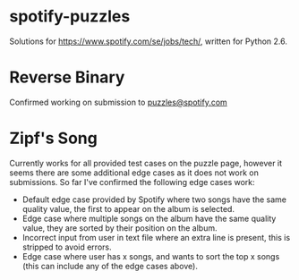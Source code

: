 spotify-puzzles
===============

Solutions for https://www.spotify.com/se/jobs/tech/, written for Python 2.6.

Reverse Binary
==============

Confirmed working on submission to puzzles@spotify.com

Zipf's Song
===========

Currently works for all provided test cases on the puzzle page, however it seems there are some additional edge cases as it does not work on submissions. So far I've confirmed the following edge cases work:

- Default edge case provided by Spotify where two songs have the same quality value, the first to appear on the album is selected.
- Edge case where multiple songs on the album have the same quality value, they are sorted by their position on the album.
- Incorrect input from user in text file where an extra line is present, this is stripped to avoid errors.
- Edge case where user has x songs, and wants to sort the top x songs (this can include any of the edge cases above).
